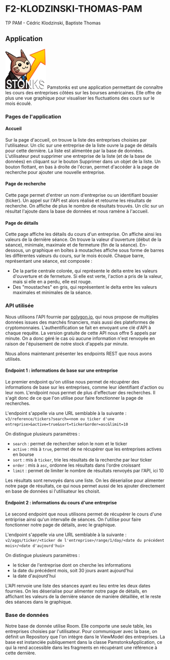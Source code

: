 # F2-KLODZINSKI-THOMAS-PAM

TP PAM - Cédric Klodzinski, Baptiste Thomas

## Application

![Logo](https://raw.githubusercontent.com/cedric4096/F2-KLODZINSKI-THOMAS-PAM/master/app/src/main/res/drawable/app_icon.webp?token=GHSAT0AAAAAABQFZQZZPHP3IWQXSFJQ252OYRWH5EA)
Pamstonks est une application permettant de connaître les cours des entreprises côtées sur les bourses américaines. Elle offre de plus une vue graphique pour visualiser les fluctuations des cours sur le mois écoulé.

### Pages de l'application

#### Accueil

Sur la page d'accueil, on trouve la liste des entreprises choisies par l'utilisateur. Un clic sur une entreprise de la liste ouvre la page de détails pour cette dernière. La liste est alimentée par la base de données. L'utilisateur peut supprimer une entreprise de la liste (et de la base de données) en cliquant sur le bouton Supprimer dans un objet de la liste. Un bouton flottant, en bas à droite de l'écran, permet d'accéder à la page de recherche pour ajouter une nouvelle entreprise.

#### Page de recherche

Cette page permet d'entrer un nom d'entreprise ou un identifiant bousier (ticker). Un appel sur l'API est alors réalisé et retourne les résultats de recherche. On affiche de plus le nombre de résultats trouvés. Un clic sur un résultat l'ajoute dans la base de données et nous ramène à l'accueil.

#### Page de détails

Cette page affiche les détails du cours d'un entreprise. On affiche ainsi les valeurs de la dernière séance. On trouve la valeur d'ouverture (début de la séance), minimale, maximale et de fermeture (fin de la séance). En-dessous, un graphique en boîtes à moutaches affiche sous forme de barres les différentes valeurs du cours, sur le mois écoulé. Chaque barre, représentant une séance, est composée :

- De la partie centrale colorée, qui représente le delta entre les valeurs d'ouverture et de fermeture. Si elle est verte, l'action a pris de la valeur, mais si elle en a perdu, elle est rouge.
- Des "moustaches" en gris, qui représentent le delta entre les valeurs maximales et minimales de la séance.

### API utilisée

Nous utilisons l'API fournie par [polygon.io](https://polygon.io/), qui nous propose de multiples données issues des marchés financiers, mais aussi des plateformes de cryptomonnaies. L'authentification se fait en envoyant une clé d'API à chaque requête. La version gratuite de cette API nous offre 5 appels par minute. On a donc géré le cas où aucune information n'est renvoyée en raison de l'épuisement de notre stock d'appels par minute.

Nous allons maintenant présenter les endpoints REST que nous avons utilisés.

#### Endpoint 1 : informations de base sur une entreprise

Le premier endpoint qu'on utilise nous permet de récupérer des informations de base sur les entreprises, comme leur identifiant d'action ou leur nom. L'endpoint nous permet de plus d'effectuer des recherches. Il s'agit donc de ce que l'on utilise pour faire fonctionner la page de recherches.

L'endpoint s'appelle via une URL semblable à la suivante : `v3/reference/tickers?search=<nom ou ticker d'une entreprise>&active=true&sort=ticker&order=asc&limit=10`

On distingue plusieurs paramètres :
- `search` : permet de rechercher selon le nom et le ticker
- `active` : mis à `true`, permet de ne récupérer que les entreprises actives en bourse
- `sort` : mis à `ticker`, trie les résultats de la recherche par leur ticker
- `order` : mis à `asc`, ordonne les résultats dans l'ordre croissant
- `limit` : permet de limiter le nombre de résultats renvoyés par l'API, ici 10

Les résultats sont renvoyés dans une liste. On les déserialise pour alimenter notre page de résultats, ce qui nous permet aussi de les ajouter directement en base de données si l'utilisateur les choisit.

#### Endpoint 2 : informations du cours d'une entreprise

Le second endpoint que nous utilisons permet de récupérer le cours d'une entriprise ainsi qu'un intervalle de séances. On l'utilise pour faire fonctionner notre page de détails, avec le graphique.

L'endpoint s'appelle via une URL semblable à la suivante : `v2/aggs/ticker/<ticker de l'entreprise>/range/1/day/<date du précédent mois>/<date d'aujourd'hui>`

On distingue plusieurs paramètres :
- le ticker de l'entreprise dont on cherche les informations
- la date du précédent mois, soit 30 jours avant aujourd'hui
- la date d'aujourd'hui

L'API renvoie une liste des séances ayant eu lieu entre les deux dates fournies. On les déserialise pour alimenter notre page de détails, en affichant les valeurs de la dernière séance de manière détaillée, et le reste des séances dans le graphique.

### Base de données

Notre base de donnée utilise Room. Elle comporte une seule table, les entreprises choisies par l'utilisateur. Pour communiquer avec la base, on définit un Repository que l'on intègre dans le ViewModel des entreprises. La base est instanciée publiquement dans la classe PamstonksApplication, ce qui la rend accessible dans les fragments en récupérant une référence à cette dernière.
